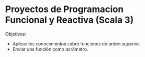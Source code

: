 # Proyectos de Programacion Funcional y Reactiva (Scala 3)

Objetivos:

- Aplicar los conocimientos sobre funciones de orden superior.
- Enviar una función como parámetro.
